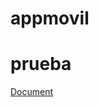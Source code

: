 # appmovil
# prueba
[Document](https://docs.google.com/document/d/1TNsrT-aimB-ssgER4yDlH4kMAJR0hgpEYbGIS0NRms0/edit?usp=sharing)
